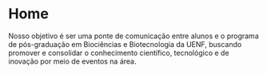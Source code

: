 # Home
Nosso objetivo é ser uma ponte de comunicação entre alunos e o programa de pós-graduação em Biociências e Biotecnologia da UENF, 
buscando promover e consolidar o conhecimento científico, tecnológico e de inovação por meio de eventos na área.
